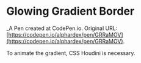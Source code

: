 # Glowing Gradient Border
 _A Pen created at CodePen.io. Original URL: [https://codepen.io/alphardex/pen/GRRaMOV](https://codepen.io/alphardex/pen/GRRaMOV).

 To animate the gradient, CSS Houdini is necessary.